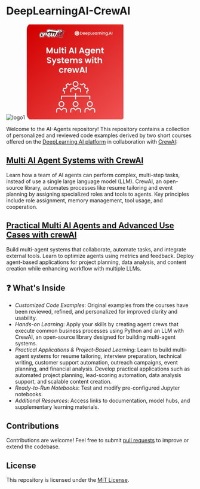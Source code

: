 # DeepLearningAI-CrewAI
![logo1](https://github.com/user-attachments/assets/35f315f5-15fb-4236-9f1d-9ee2554b7d56) 
![image1](https://github.com/micag2025/DeepLearningAI-CrewAI/blob/main/image1.jpeg)

Welcome to the AI-Agents repository! This repository contains  a collection of personalized  and reviewed code examples derived by two short courses offered on the [DeepLearning.AI platform](https://www.deeplearning.ai/) in collaboration with [CrewAI](https://www.crewai.com/):

## [Multi AI Agent Systems with CrewAI](https://github.com/micag2025/DeepLearningAI-CrewAI/tree/main/Multi_AI_Agent_Systems_with_CrewAI)  
Learn how a team of AI agents can perform complex, multi-step tasks, instead of use a single large language model (LLM). CrewAI, an open-source library, automates processes like resume tailoring and event planning by assigning specialized roles and tools to agents. Key principles include role assignment, memory management, tool usage, and cooperation.


## [Practical Multi AI Agents and Advanced Use Cases with crewAI](https://github.com/micag2025/DeepLearningAI-CrewAI/tree/main/Practical_Multi_AI_Agents_and_Advanced_use_cases_with_CrewAI)
Build multi-agent systems that collaborate, automate tasks, and integrate external tools. Learn to optimize agents using metrics and feedback. Deploy agent-based applications for project planning, data analysis, and content creation while enhancing workflow with multiple LLMs.


## ❓ What's Inside
  - _Customized Code Examples_: Original examples from the courses have been reviewed, refined, and personalized for improved clarity and usability.
  - _Hands-on Learning_: Apply your skills by creating agent crews that execute common business processes using Python and an LLM with CrewAI, an open-source library designed for building multi-agent systems.
  - _Practical Applications & Project-Based Learning_: Learn to build multi-agent systems for resume tailoring, interview preparation, technical writing, customer support automation, outreach campaigns, event planning, and financial analysis. Develop practical applications such as automated project planning, lead-scoring automation, data analysis support, and scalable content creation.
  - _Ready-to-Run Notebooks_: Test and modify pre-configured Jupyter notebooks.  
  - _Additional Resources_: Access links to documentation, model hubs, and supplementary learning materials.

## Contributions  
Contributions are welcome! Feel free to submit [pull requests](https://github.com/micag2025/DeepLearningAI-CrewAI/pulls) to improve or extend the codebase.

## License  
This repository is licensed under the [MIT License](https://opensource.org/license/MIT).




